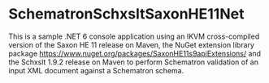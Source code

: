 # SchematronSchxsltSaxonHE11Net

This is a sample .NET 6 console application using an IKVM cross-compiled version of the Saxon HE 11 release on Maven, the NuGet extension library package https://www.nuget.org/packages/SaxonHE11s9apiExtensions/ and the Schxslt 1.9.2 release on Maven to perform Schematron validation of an input XML document against a Schematron schema.

